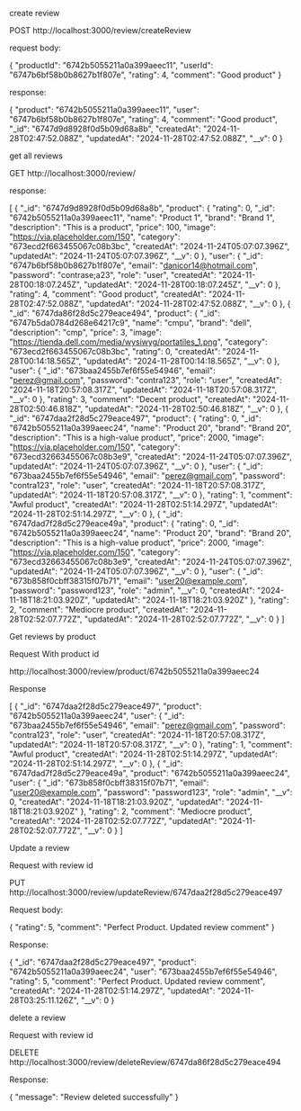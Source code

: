 create review 

POST http://localhost:3000/review/createReview

request body:

{
    "productId": "6742b5055211a0a399aeec11", 
    "userId": "6747b6bf58b0b8627b1f807e", 
    "rating": 4, 
    "comment": "Good product"
}

response:

{
    "product": "6742b5055211a0a399aeec11",
    "user": "6747b6bf58b0b8627b1f807e",
    "rating": 4,
    "comment": "Good product",
    "_id": "6747d9d8928f0d5b09d68a8b",
    "createdAt": "2024-11-28T02:47:52.088Z",
    "updatedAt": "2024-11-28T02:47:52.088Z",
    "__v": 0
}

get all reviews

GET http://localhost:3000/review/

response: 

[
    {
        "_id": "6747d9d8928f0d5b09d68a8b",
        "product": {
            "rating": 0,
            "_id": "6742b5055211a0a399aeec11",
            "name": "Product 1",
            "brand": "Brand 1",
            "description": "This is a product",
            "price": 100,
            "image": "https://via.placeholder.com/150",
            "category": "673ecd2f663455067c08b3bc",
            "createdAt": "2024-11-24T05:07:07.396Z",
            "updatedAt": "2024-11-24T05:07:07.396Z",
            "__v": 0
        },
        "user": {
            "_id": "6747b6bf58b0b8627b1f807e",
            "email": "danicor14@hotmail.com",
            "password": "contrase;a23",
            "role": "user",
            "createdAt": "2024-11-28T00:18:07.245Z",
            "updatedAt": "2024-11-28T00:18:07.245Z",
            "__v": 0
        },
        "rating": 4,
        "comment": "Good product",
        "createdAt": "2024-11-28T02:47:52.088Z",
        "updatedAt": "2024-11-28T02:47:52.088Z",
        "__v": 0
    },
    {
        "_id": "6747da86f28d5c279eace494",
        "product": {
            "_id": "6747b5da0784d268e64217c9",
            "name": "cmpu",
            "brand": "dell",
            "description": "cmp",
            "price": 3,
            "image": "https://tienda.dell.com/media/wysiwyg/portatiles_1.png",
            "category": "673ecd2f663455067c08b3bc",
            "rating": 0,
            "createdAt": "2024-11-28T00:14:18.565Z",
            "updatedAt": "2024-11-28T00:14:18.565Z",
            "__v": 0
        },
        "user": {
            "_id": "673baa2455b7ef6f55e54946",
            "email": "perez@gmail.com",
            "password": "contra123",
            "role": "user",
            "createdAt": "2024-11-18T20:57:08.317Z",
            "updatedAt": "2024-11-18T20:57:08.317Z",
            "__v": 0
        },
        "rating": 3,
        "comment": "Decent product",
        "createdAt": "2024-11-28T02:50:46.818Z",
        "updatedAt": "2024-11-28T02:50:46.818Z",
        "__v": 0
    },
    {
        "_id": "6747daa2f28d5c279eace497",
        "product": {
            "rating": 0,
            "_id": "6742b5055211a0a399aeec24",
            "name": "Product 20",
            "brand": "Brand 20",
            "description": "This is a high-value product",
            "price": 2000,
            "image": "https://via.placeholder.com/150",
            "category": "673ecd32663455067c08b3e9",
            "createdAt": "2024-11-24T05:07:07.396Z",
            "updatedAt": "2024-11-24T05:07:07.396Z",
            "__v": 0
        },
        "user": {
            "_id": "673baa2455b7ef6f55e54946",
            "email": "perez@gmail.com",
            "password": "contra123",
            "role": "user",
            "createdAt": "2024-11-18T20:57:08.317Z",
            "updatedAt": "2024-11-18T20:57:08.317Z",
            "__v": 0
        },
        "rating": 1,
        "comment": "Awful product",
        "createdAt": "2024-11-28T02:51:14.297Z",
        "updatedAt": "2024-11-28T02:51:14.297Z",
        "__v": 0
    },
    {
        "_id": "6747dad7f28d5c279eace49a",
        "product": {
            "rating": 0,
            "_id": "6742b5055211a0a399aeec24",
            "name": "Product 20",
            "brand": "Brand 20",
            "description": "This is a high-value product",
            "price": 2000,
            "image": "https://via.placeholder.com/150",
            "category": "673ecd32663455067c08b3e9",
            "createdAt": "2024-11-24T05:07:07.396Z",
            "updatedAt": "2024-11-24T05:07:07.396Z",
            "__v": 0
        },
        "user": {
            "_id": "673b858f0cbff38315f07b71",
            "email": "user20@example.com",
            "password": "password123",
            "role": "admin",
            "__v": 0,
            "createdAt": "2024-11-18T18:21:03.920Z",
            "updatedAt": "2024-11-18T18:21:03.920Z"
        },
        "rating": 2,
        "comment": "Mediocre product",
        "createdAt": "2024-11-28T02:52:07.772Z",
        "updatedAt": "2024-11-28T02:52:07.772Z",
        "__v": 0
    }
]



Get reviews by product

Request With product id 

http://localhost:3000/review/product/6742b5055211a0a399aeec24

Response 

[
    {
        "_id": "6747daa2f28d5c279eace497",
        "product": "6742b5055211a0a399aeec24",
        "user": {
            "_id": "673baa2455b7ef6f55e54946",
            "email": "perez@gmail.com",
            "password": "contra123",
            "role": "user",
            "createdAt": "2024-11-18T20:57:08.317Z",
            "updatedAt": "2024-11-18T20:57:08.317Z",
            "__v": 0
        },
        "rating": 1,
        "comment": "Awful product",
        "createdAt": "2024-11-28T02:51:14.297Z",
        "updatedAt": "2024-11-28T02:51:14.297Z",
        "__v": 0
    },
    {
        "_id": "6747dad7f28d5c279eace49a",
        "product": "6742b5055211a0a399aeec24",
        "user": {
            "_id": "673b858f0cbff38315f07b71",
            "email": "user20@example.com",
            "password": "password123",
            "role": "admin",
            "__v": 0,
            "createdAt": "2024-11-18T18:21:03.920Z",
            "updatedAt": "2024-11-18T18:21:03.920Z"
        },
        "rating": 2,
        "comment": "Mediocre product",
        "createdAt": "2024-11-28T02:52:07.772Z",
        "updatedAt": "2024-11-28T02:52:07.772Z",
        "__v": 0
    }
]


Update a review

Request with review id 

PUT http://localhost:3000/review/updateReview/6747daa2f28d5c279eace497


Request body:

{
    "rating": 5,
    "comment": "Perfect Product. Updated review comment"
}

Response:

{
    "_id": "6747daa2f28d5c279eace497",
    "product": "6742b5055211a0a399aeec24",
    "user": "673baa2455b7ef6f55e54946",
    "rating": 5,
    "comment": "Perfect Product. Updated review comment",
    "createdAt": "2024-11-28T02:51:14.297Z",
    "updatedAt": "2024-11-28T03:25:11.126Z",
    "__v": 0
}


delete a review

Request with review id

DELETE http://localhost:3000/review/deleteReview/6747da86f28d5c279eace494

Response:

{
    "message": "Review deleted successfully"
}